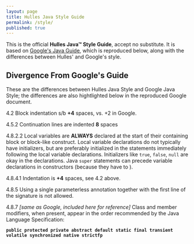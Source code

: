 ```yaml
---
layout: page
title: Hulles Java Style Guide
permalink: /style/
published: true
---
```


This is the official **Hulles Java™ Style Guide**, accept no substitute. It is based on 
[Google's Java Guide](https://google.github.io/styleguide/javaguide.html),
which is reproduced below, along with the differences between Hulles' and Google's style.

## Divergence From Google's Guide

These are the differences between Hulles Java Style and Google Java Style; the differences are also hightlighted
below in the reproduced Google document.

4.2 Block indentation s/b **+4** spaces, vs. +2 in Google.

4.5.2 Continuation lines are indented **8** spaces

4.8.2.2 Local variables are **ALWAYS** declared at the start of their containing block or block-like construct. 
Local variable declarations do not typically have initializers, but are preferably initialized in the statements 
immediately following the local variable declarations. Initializers like `true`, `false`, `null` are okay in the declarations.
Java `super` statements can precede variable declarations in constructors (because they have to ).

4.8.4.1 Indentation is **+4** spaces, see 4.2 above.

4.8.5 Using a single parameterless annotation together with the first line of the signature is not allowed.

4.8.7 *[same as Google, included here for reference]* Class and member modifiers, when present, appear in the order 
recommended by the Java Language Specification: 

 **`public protected private abstract default static final transient volatile synchronized native strictfp`**



